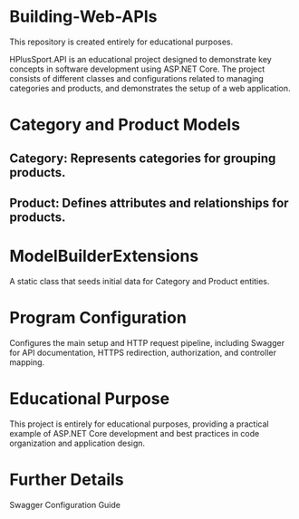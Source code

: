 # Building-Web-APIs
This repository is created entirely for educational purposes.

HPlusSport.API is an educational project designed to demonstrate key concepts in software development using ASP.NET Core. The project consists of different classes and configurations related to managing categories and products, and demonstrates the setup of a web application.

# Category and Product Models
## Category: Represents categories for grouping products.
## Product: Defines attributes and relationships for products.

# ModelBuilderExtensions
A static class that seeds initial data for Category and Product entities.

# Program Configuration
Configures the main setup and HTTP request pipeline, including Swagger for API documentation, HTTPS redirection, authorization, and controller mapping.

# Educational Purpose
This project is entirely for educational purposes, providing a practical example of ASP.NET Core development and best practices in code organization and application design.

# Further Details
Swagger Configuration Guide
